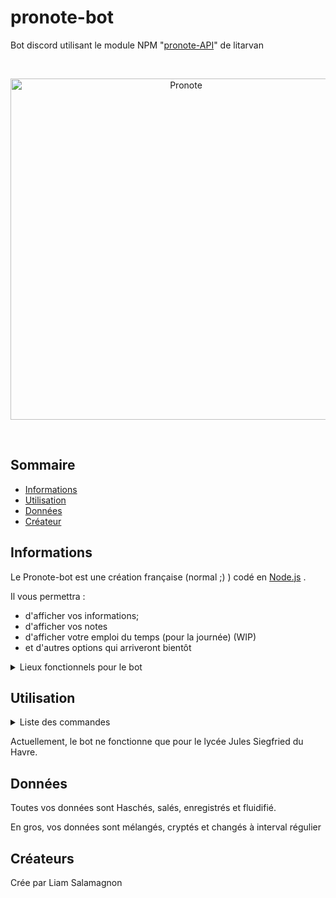 # pronote-bot
Bot discord utilisant le module NPM "<a href="https://www.npmjs.com/package/pronote-api" target="_blank">pronote-API</a>" de litarvan

<div align="center">
  <br />
  <p>
    <img src="https://upload.wikimedia.org/wikipedia/commons/d/d4/Logo-pronote.png" width="546" alt="Pronote" />
  </p>
  <br />
  <p>
  </p>
  <p>
  </p>
</div>

## Sommaire

- [Informations](#Informations)
- [Utilisation](#Utilisation)
- [Données](#Données)
- [Créateur](#Créateurs)

## Informations

Le Pronote-bot est une création française (normal ;) ) codé en [Node.js](https://nodejs.org) .

Il vous permettra :
- d'afficher vos informations;
- d'afficher vos notes
- d'afficher votre emploi du temps (pour la journée) (WIP)
- et d'autres options qui arriveront bientôt
<details>
  <summary>Lieux fonctionnels pour le bot</summary>  
    <details>
      <summary>76 - Académie de Normandie</summary>
        -Lycée Jules Siegfried, Le Havre.
    </details>
</details>

## Utilisation

<details>
  <summary>Liste des commandes</summary> 
    
    - ?aide : Affiche la liste des commandes
    - ?edt : Affiche votre emploi du temps de la journée
    - ?info : affiche les informations quelconques sur votre compte ENT
    - ?notes : Affiche vos moyennes
    - ?register : Vous permet de vous enregistrer
    - ?work : Vous permet d'afficher l'ensemble de vos devoirs pour les 7 jours à suivre
    
</details>


Actuellement, le bot ne fonctionne que pour le lycée Jules Siegfried du Havre.

## Données

Toutes vos données sont Haschés, salés, enregistrés et fluidifié.

En gros, vos données sont mélangés, cryptés et changés à interval régulier

## Créateurs

Crée par Liam Salamagnon
